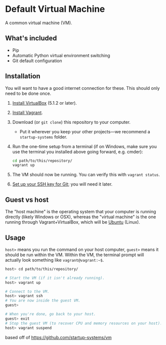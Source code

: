 # Default Virtual Machine

A common virtual machine (VM).

## What's included

* Pip
* Automatic Python virtual environment switching
* Git default configuration

## Installation

You will want to have a good internet connection for these. This should only need to be done once.

1. [Install VirtualBox](https://www.virtualbox.org/wiki/Downloads) (5.1.2 or later).
2. [Install Vagrant](https://www.vagrantup.com/downloads.html).
3. Download (or `git clone`) this repository to your computer.
    * Put it wherever you keep your other projects—we recommend a `startup-systems` folder.
4. Run the one-time setup from a terminal (if on Windows, make sure you use the terminal you installed above going forward, e.g. cmder):

    ```bash
    cd path/to/this/repository/
    vagrant up
    ```

1. The VM should now be running. You can verify this with `vagrant status`.
1. [Set up your SSH key for Git](https://help.github.com/articles/generating-a-new-ssh-key-and-adding-it-to-the-ssh-agent/); you will need it later.

## Guest vs host

The "host machine" is the operating system that your computer is running directly (likely Windows or OSX), whereas the "virtual machine" is the one running through Vagrant+VirtualBox, which will be [Ubuntu](http://www.ubuntu.com/desktop) (Linux).

## Usage

`host>` means you run the command on your host computer, `guest>` means it should be run within the VM. Within the VM, the terminal prompt will actually look something like `vagrant@vagrant:~$`.

```bash
host> cd path/to/this/repository/

# Start the VM (if it isn't already running).
host> vagrant up

# Connect to the VM.
host> vagrant ssh
# You are now inside the guest VM.
guest>

# When you're done, go back to your host.
guest> exit
# Stop the guest VM (to recover CPU and memory resources on your host).
host> vagrant suspend
```

based off of https://github.com/startup-systems/vm

